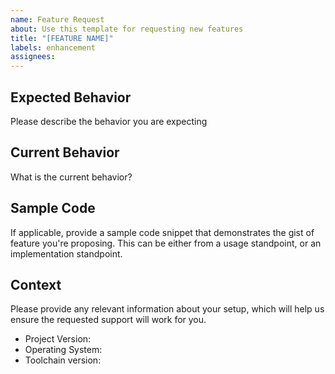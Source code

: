 ```yaml
---
name: Feature Request
about: Use this template for requesting new features
title: "[FEATURE NAME]"
labels: enhancement
assignees: 
---
```


## Expected Behavior

Please describe the behavior you are expecting

## Current Behavior

What is the current behavior?

## Sample Code

If applicable, provide a sample code snippet that demonstrates the gist of feature you're proposing. This can be either from a usage standpoint, or an implementation standpoint.

## Context

Please provide any relevant information about your setup, which will help us ensure the requested support will work for you.

* Project Version:
* Operating System:
* Toolchain version: